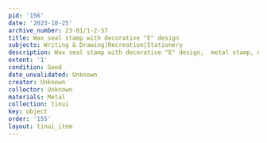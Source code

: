 ```yaml
---
pid: '156'
date: '2023-10-25'
archive_number: 23-01/1-2-57
title: Wax seal stamp with decorative "E" design
subjects: Writing & Drawing|Recreation|Stationery
description: Wax seal stamp with decorative "E" design,  metal stamp, no handle.
extent: '1'
condition: Good
date_unvalidated: Unknown
creator: Unknown
collector: Unknown
materials: Metal
collection: tinui
key: object
order: '155'
layout: tinui_item
---
```

